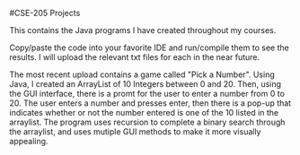 #CSE-205 Projects

This contains the Java programs I have created throughout my courses. 

Copy/paste the code into your favorite IDE and run/compile them to see the results. I will upload the relevant txt files for each in the near future. 

The most recent upload contains a game called "Pick a Number". Using Java, I created an ArrayList of 10 Integers between 0 and 20. Then, using the GUI interface, there is a promt for the user to enter a number from 0 to 20. The user enters a number and presses enter, then there is a pop-up that indicates whether or not the number entered is one of the 10 listed in the arraylist. The program uses recursion to complete a binary search through the arraylist, and uses mutiple GUI methods to make it more visually appealing. 
